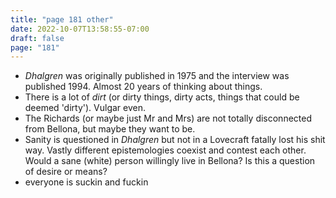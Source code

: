 ```yaml
---
title: "page 181 other"
date: 2022-10-07T13:58:55-07:00
draft: false
page: "181"
---
```


* *Dhalgren* was originally published in 1975 and the interview was published 1994. Almost 20 years of thinking about things.
* There is a lot of *dirt* (or dirty things, dirty acts, things that could be deemed 'dirty'). Vulgar even.
* The Richards (or maybe just Mr and Mrs) are not totally disconnected from Bellona, but maybe they want to be. 
* Sanity is questioned in *Dhalgren* but not in a Lovecraft fatally lost his shit way. Vastly different epistemologies coexist and contest each other. Would a sane (white) person willingly live in Bellona? Is this a question of desire or means?
* everyone is suckin and fuckin